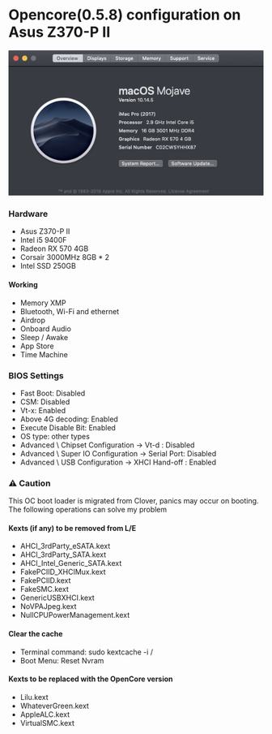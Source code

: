 # Opencore(0.5.8) configuration on Asus Z370-P II

![About My Mac](sysInfo.png)

### Hardware

- Asus Z370-P II
- Intel i5 9400F
- Radeon RX 570 4GB
- Corsair 3000MHz 8GB * 2
- Intel SSD 250GB

#### Working

- Memory XMP
- Bluetooth, Wi-Fi and ethernet
- Airdrop
- Onboard Audio
- Sleep / Awake
- App Store
- Time Machine


### BIOS Settings

- Fast Boot: Disabled
- CSM: Disabled
- Vt-x: Enabled
- Above 4G decoding: Enabled
- Execute Disable Bit: Enabled
- OS type: other types
- Advanced \ Chipset Configuration → Vt-d : Disabled
- Advanced \ Super IO Configuration → Serial Port: Disabled
- Advanced \ USB Configuration → XHCI Hand-off : Enabled

### ⚠️ Caution

This OC boot loader is migrated from Clover, panics may occur on booting. The following operations can solve my problem

#### Kexts (if any) to be removed from L/E
- AHCI_3rdParty_eSATA.kext
- AHCI_3rdParty_SATA.kext
- AHCI_Intel_Generic_SATA.kext
- FakePCIID_XHCIMux.kext
- FakePCIID.kext
- FakeSMC.kext
- GenericUSBXHCI.kext
- NoVPAJpeg.kext
- NullCPUPowerManagement.kext

#### Clear the cache

- Terminal command: sudo kextcache -i /
- Boot Menu: Reset Nvram

#### Kexts to be replaced with the OpenCore version
- Lilu.kext
- WhateverGreen.kext
- AppleALC.kext
- VirtualSMC.kext






